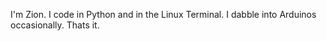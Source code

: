 I'm Zion.
I code in Python and in the Linux Terminal.
I dabble into Arduinos occasionally.
Thats it.
